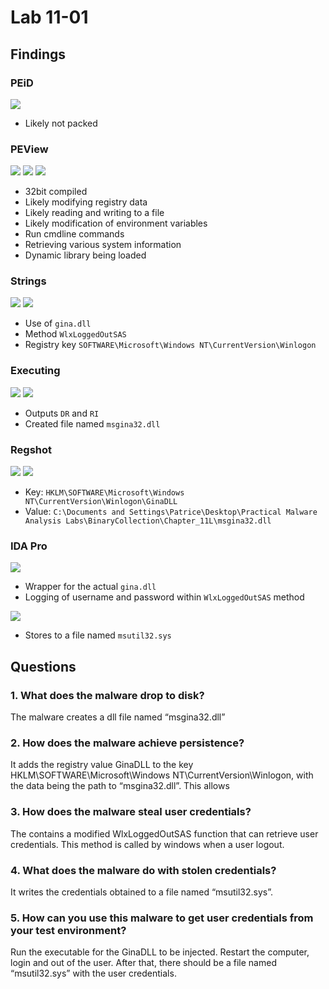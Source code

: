 # Lab 11-01

## Findings

### PEiD
![](../Images/Lab-11-01-01.png)

 - Likely not packed

### PEView
![](../Images/Lab-11-01-02.png)
![](../Images/Lab-11-01-03.png)
![](../Images/Lab-11-01-04.png)

 - 32bit compiled
 - Likely modifying registry data
 - Likely reading and writing to a file
 - Likely modification of environment variables
 - Run cmdline commands
 - Retrieving various system information
 - Dynamic library being loaded

### Strings
![](../Images/Lab-11-01-05.png)
![](../Images/Lab-11-01-06.png)

 - Use of `gina.dll`
 - Method `WlxLoggedOutSAS`
 - Registry key `SOFTWARE\Microsoft\Windows NT\CurrentVersion\Winlogon`

### Executing
![](../Images/Lab-11-01-07.png)
![](../Images/Lab-11-01-08.png)

 - Outputs `DR` and `RI`
 - Created file named `msgina32.dll` 

### Regshot
![](../Images/Lab-11-01-09.png)
![](../Images/Lab-11-01-11.png)

 - Key: `HKLM\SOFTWARE\Microsoft\Windows NT\CurrentVersion\Winlogon\GinaDLL`
 - Value: `C:\Documents and Settings\Patrice\Desktop\Practical Malware Analysis Labs\BinaryCollection\Chapter_11L\msgina32.dll`

### IDA Pro
![](../Images/Lab-11-01-10.png)

 - Wrapper for the actual `gina.dll`
 - Logging of username and password within `WlxLoggedOutSAS` method

![](../Images/Lab-11-01-12.png)

 - Stores to a file named `msutil32.sys`

## Questions

### 1. What does the malware drop to disk?
The malware creates a dll file named “msgina32.dll”

### 2. How does the malware achieve persistence?
It adds the registry value GinaDLL to the key HKLM\SOFTWARE\Microsoft\Windows NT\CurrentVersion\Winlogon, with the data being the path to “msgina32.dll”. This allows 

### 3. How does the malware steal user credentials?
The contains a modified WlxLoggedOutSAS function that can retrieve user credentials. This method is called by windows when a user logout. 

### 4. What does the malware do with stolen credentials?
It writes the credentials obtained to a file named “msutil32.sys”.

### 5. How can you use this malware to get user credentials from your test environment?
Run the executable for the GinaDLL to be injected. Restart the computer, login and out of the user. After that, there should be a file named “msutil32.sys” with the user credentials.

